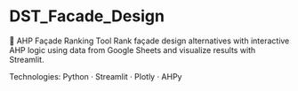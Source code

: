 # DST_Facade_Design
🧮 AHP Façade Ranking Tool
Rank façade design alternatives with interactive AHP logic using data from Google Sheets and visualize results with Streamlit.

Technologies: Python · Streamlit · Plotly · AHPy

